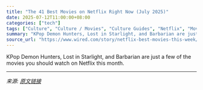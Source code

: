 ```yaml
---
title: "The 41 Best Movies on Netflix Right Now (July 2025)"
date: 2025-07-12T11:00:00+08:00
categories: ["tech"]
tags: ["Culture", "Culture / Movies", "Culture Guides", "Netflix", "Movies"]
summary: "KPop Demon Hunters, Lost in Starlight, and Barbarian are just a few of the movies you should watch on Netflix this month."
source_url: "https://www.wired.com/story/netflix-best-movies-this-week/"
---
```


KPop Demon Hunters, Lost in Starlight, and Barbarian are just a few of the movies you should watch on Netflix this month.

---

*来源: [原文链接](https://www.wired.com/story/netflix-best-movies-this-week/)*
